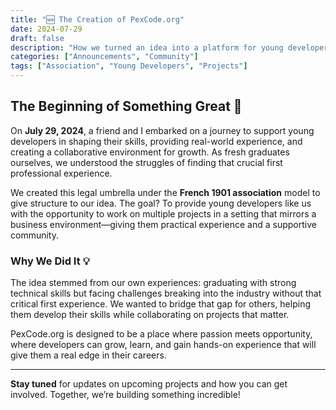 ```yaml
---
title: "🆕 The Creation of PexCode.org"
date: 2024-07-29
draft: false
description: "How we turned an idea into a platform for young developers to grow."
categories: ["Announcements", "Community"]
tags: ["Association", "Young Developers", "Projects"]
---
```


## The Beginning of Something Great 🚀

On **July 29, 2024**, a friend and I embarked on a journey to support young developers in shaping their skills, providing real-world experience, and creating a collaborative environment for growth. As fresh graduates ourselves, we understood the struggles of finding that crucial first professional experience.

We created this legal umbrella under the **French 1901 association** model to give structure to our idea. The goal? To provide young developers like us with the opportunity to work on multiple projects in a setting that mirrors a business environment—giving them practical experience and a supportive community.

### Why We Did It 💡

The idea stemmed from our own experiences: graduating with strong technical skills but facing challenges breaking into the industry without that critical first experience. We wanted to bridge that gap for others, helping them develop their skills while collaborating on projects that matter.

PexCode.org is designed to be a place where passion meets opportunity, where developers can grow, learn, and gain hands-on experience that will give them a real edge in their careers.

---

**Stay tuned** for updates on upcoming projects and how you can get involved. Together, we’re building something incredible!
